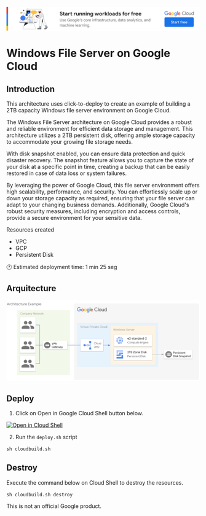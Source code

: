 [![banner](../banner.png)](https://cloud.google.com/?utm_source=github&utm_medium=referral&utm_campaign=GCP&utm_content=packages_repository_banner)

# Windows File Server on Google Cloud

## Introduction

This architecture uses click-to-deploy to create an example of building a 2TB capacity Windows file server environment on Google Cloud.

The Windows File Server architecture on Google Cloud provides a robust and reliable environment for efficient data storage and management. This architecture utilizes a 2TB persistent disk, offering ample storage capacity to accommodate your growing file storage needs.

With disk snapshot enabled, you can ensure data protection and quick disaster recovery. The snapshot feature allows you to capture the state of your disk at a specific point in time, creating a backup that can be easily restored in case of data loss or system failures.

By leveraging the power of Google Cloud, this file server environment offers high scalability, performance, and security. You can effortlessly scale up or down your storage capacity as required, ensuring that your file server can adapt to your changing business demands. Additionally, Google Cloud's robust security measures, including encryption and access controls, provide a secure environment for your sensitive data.

Resources created
- VPC
- GCP
- Persistent Disk

:clock1: Estimated deployment time: 1 min 25 seg

## Arquitecture

![arquitecture](architecture.png)

## Deploy

1. Click on Open in Google Cloud Shell button below.
<a href="https://ssh.cloud.google.com/cloudshell/editor?shellonly=true&cloudshell_git_repo=https://github.com/GoogleCloudPlatform/click-to-deploy-solutions&cloudshell_workspace=windows-fileserver" target="_new">
    <img alt="Open in Cloud Shell" src="https://gstatic.com/cloudssh/images/open-btn.svg">
</a>

2. Run the `deploy.sh` script
```
sh cloudbuild.sh
```
## Destroy
Execute the command below on Cloud Shell to destroy the resources.
```
sh cloudbuild.sh destroy
```

This is not an official Google product.